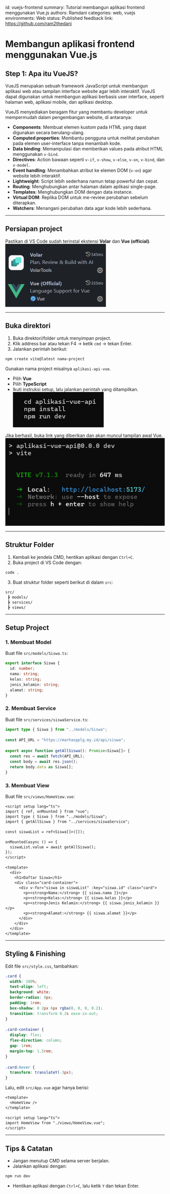 id: vuejs-frontend
summary: Tutorial membangun aplikasi frontend menggunakan Vue.js
authors: Ramdani
categories: web, vuejs
environments: Web
status: Published
feedback link: https://github.com/ram2thedani

# Membangun aplikasi frontend menggunakan Vue.js

## Step 1: Apa itu VueJS?

VueJS merupakan sebuah framework JavaScript untuk membangun aplikasi web atau tampilan interface website agar lebih interaktif. VueJS dapat digunakan untuk membangun aplikasi berbasis user interface, seperti halaman web, aplikasi mobile, dan aplikasi desktop.

VueJS menyediakan beragam fitur yang membantu developer untuk mempermudah dalam pengembangan website, di antaranya:

- **Components**: Membuat elemen kustom pada HTML yang dapat digunakan secara berulang-ulang.
- **Computed properties**: Membantu pengguna untuk melihat perubahan pada elemen user-interface tanpa menambah kode.
- **Data binding**: Memanipulasi dan memberikan values pada atribut HTML menggunakan `v-bind`.
- **Directives**: Action bawaan seperti `v-if`, `v-show`, `v-else`, `v-on`, `v-bind`, dan `v-model`.
- **Event handling**: Menambahkan atribut ke elemen DOM (`v-on`) agar website lebih interaktif.
- **Lightweight**: Script lebih sederhana namun tetap powerful dan cepat.
- **Routing**: Menghubungkan antar halaman dalam aplikasi single-page.
- **Templates**: Menghubungkan DOM dengan data instance.
- **Virtual DOM**: Replika DOM untuk me-review perubahan sebelum diterapkan.
- **Watchers**: Menangani perubahan data agar kode lebih sederhana.

---

## Persiapan project

Pastikan di VS Code sudah terinstal ekstensi **Volar** dan **Vue (official)**. <br>
![SS Extension](vuejs-frontend/img/volar.png)<br>

---

## Buka direktori

1. Buka direktori/folder untuk menyimpan project.
2. Klik address bar atau tekan F4 → ketik `cmd` → tekan Enter.
3. Jalankan perintah berikut:

```bash
npm create vite@latest nama-project
```

Gunakan nama project misalnya `aplikasi-api-vue`.

- Pilih **Vue**
- Pilih **TypeScript**
- Ikuti instruksi setup, lalu jalankan perintah yang ditampilkan.<br>
  ![SS run](vuejs-frontend/img/run.png)<br>

Jika berhasil, buka link yang diberikan dan akan muncul tampilan awal Vue.<br>
![SS Link](vuejs-frontend/img/link.png)<br>

---

## Struktur Folder

1. Kembali ke jendela CMD, hentikan aplikasi dengan `Ctrl+C`.
2. Buka project di VS Code dengan:

```bash
code .
```

3. Buat struktur folder seperti berikut di dalam `src`:

```
src/
 ┣ models/
 ┣ services/
 ┣ views/
```

---

## Setup Project

### 1. Membuat Model

Buat file `src/models/Siswa.ts`:

```ts
export interface Siswa {
  id: number;
  nama: string;
  kelas: string;
  jenis_kelamin: string;
  alamat: string;
}
```

### 2. Membuat Service

Buat file `src/services/siswaService.ts`:

```ts
import type { Siswa } from "../models/Siswa";

const API_URL = "https://marhaspplg.my.id/api/siswa";

export async function getAllSiswa(): Promise<Siswa[]> {
  const res = await fetch(API_URL);
  const body = await res.json();
  return body.data as Siswa[];
}
```

### 3. Membuat View

Buat file `src/views/HomeView.vue`:

```vue
<script setup lang="ts">
import { ref, onMounted } from "vue";
import type { Siswa } from "../models/Siswa";
import { getAllSiswa } from "../services/siswaService";

const siswaList = ref<Siswa[]>([]);

onMounted(async () => {
  siswaList.value = await getAllSiswa();
});
</script>

<template>
  <div>
    <h1>Daftar Siswa</h1>
    <div class="card-container">
      <div v-for="siswa in siswaList" :key="siswa.id" class="card">
        <p><strong>Nama:</strong> {{ siswa.nama }}</p>
        <p><strong>Kelas:</strong> {{ siswa.kelas }}</p>
        <p><strong>Jenis Kelamin:</strong> {{ siswa.jenis_kelamin }}</p>
        <p><strong>Alamat:</strong> {{ siswa.alamat }}</p>
      </div>
    </div>
  </div>
</template>
```

---

## Styling & Finishing

Edit file `src/style.css`, tambahkan:

```css
.card {
  width: 100%;
  text-align: left;
  background: white;
  border-radius: 8px;
  padding: 1rem;
  box-shadow: 0 2px 6px rgba(0, 0, 0, 0.2);
  transition: transform 0.2s ease-in-out;
}

.card-container {
  display: flex;
  flex-direction: column;
  gap: 1rem;
  margin-top: 1.5rem;
}

.card:hover {
  transform: translateY(-3px);
}
```

Lalu, edit `src/App.vue` agar hanya berisi:

```vue
<template>
  <HomeView />
</template>

<script setup lang="ts">
import HomeView from "./views/HomeView.vue";
</script>
```

---

## Tips & Catatan

- Jangan menutup CMD selama server berjalan.
- Jalankan aplikasi dengan:

```bash
npm run dev
```

- Hentikan aplikasi dengan `Ctrl+C`, lalu ketik `Y` dan tekan Enter.
